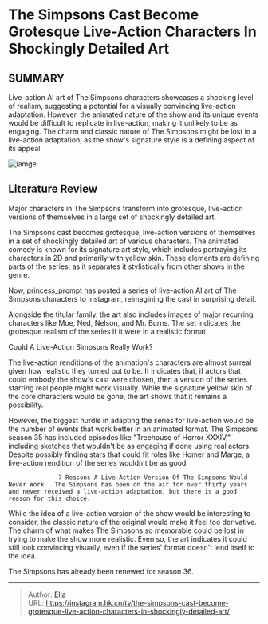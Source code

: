# The Simpsons Cast Become Grotesque Live-Action Characters In Shockingly Detailed Art


## SUMMARY 



  Live-action AI art of The Simpsons characters showcases a shocking level of realism, suggesting a potential for a visually convincing live-action adaptation.   However, the animated nature of the show and its unique events would be difficult to replicate in live-action, making it unlikely to be as engaging.   The charm and classic nature of The Simpsons might be lost in a live-action adaptation, as the show&#39;s signature style is a defining aspect of its appeal.  

![iamge](https://static1.srcdn.com/wordpress/wp-content/uploads/2024/01/my-attempt-to-make-real-life-simpsons-characters-v0-qinvqyd0ejac1.jpg)

## Literature Review
Major characters in The Simpsons transform into grotesque, live-action versions of themselves in a large set of shockingly detailed art.




The Simpsons cast becomes grotesque, live-action versions of themselves in a set of shockingly detailed art of various characters. The animated comedy is known for its signature art style, which includes portraying its characters in 2D and primarily with yellow skin. These elements are defining parts of the series, as it separates it stylistically from other shows in the genre.




Now, princess_prompt has posted a series of live-action AI art of The Simpsons characters to Instagram, reimagining the cast in surprising detail.


 


 


 


 





 

Alongside the titular family, the art also includes images of major recurring characters like Moe, Ned, Nelson, and Mr. Burns. The set indicates the grotesque realism of the series if it were in a realistic format.


 Could A Live-Action Simpsons Really Work? 
          

The live-action renditions of the animation&#39;s characters are almost surreal given how realistic they turned out to be. It indicates that, if actors that could embody the show&#39;s cast were chosen, then a version of the series starring real people might work visually. While the signature yellow skin of the core characters would be gone, the art shows that it remains a possibility.




However, the biggest hurdle in adapting the series for live-action would be the number of events that work better in an animated format. The Simpsons season 35 has included episodes like &#34;Treehouse of Horror XXXIV,&#34; including sketches that wouldn&#39;t be as engaging if done using real actors. Despite possibly finding stars that could fit roles like Homer and Marge, a live-action rendition of the series wouldn&#39;t be as good.

                  7 Reasons A Live-Action Version Of The Simpsons Would Never Work   The Simpsons has been on the air for over thirty years and never received a live-action adaptation, but there is a good reason for this choice.    

While the idea of a live-action version of the show would be interesting to consider, the classic nature of the original would make it feel too derivative. The charm of what makes The Simpsons so memorable could be lost in trying to make the show more realistic. Even so, the art indicates it could still look convincing visually, even if the series&#39; format doesn&#39;t lend itself to the idea.






The Simpsons has already been renewed for season 36.






---

> Author: [Ella](https://instagram.hk.cn/)  
> URL: https://instagram.hk.cn/tv/the-simpsons-cast-become-grotesque-live-action-characters-in-shockingly-detailed-art/  

